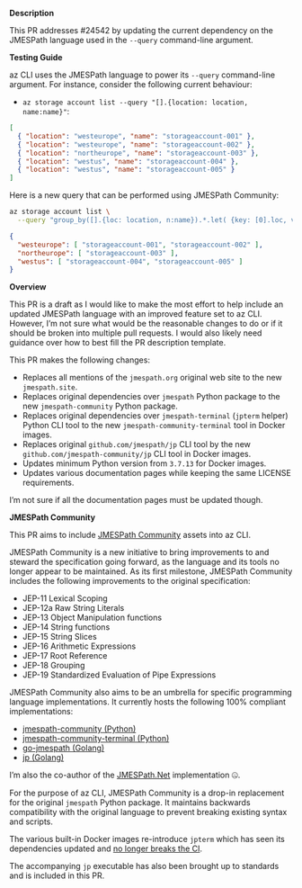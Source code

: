 **Description**

This PR addresses #24542 by updating the current dependency on the JMESPath language used in the `--query` command-line argument.

**Testing Guide**

az CLI uses the JMESPath language to power its `--query` command-line argument.
For instance, consider the following current behaviour:

- `` az storage account list --query "[].{location: location, name:name}" ``: 

```json
[
  { "location": "westeurope", "name": "storageaccount-001" },
  { "location": "westeurope", "name": "storageaccount-002" },
  { "location": "northeurope", "name": "storageaccount-003" },
  { "location": "westus", "name": "storageaccount-004" },
  { "location": "westus", "name": "storageaccount-005" }
]
```

Here is a new query that can be performed using JMESPath Community:

```sh
az storage account list \
  --query "group_by([].{loc: location, n:name}).*.let( {key: [0].loc, values: [*].n}, &{key: key, values: values})|from_items(zip([*].key, [*].values))"
``` 

```json
{
  "westeurope": [ "storageaccount-001", "storageaccount-002" ],
  "northeurope": [ "storageaccount-003" ],
  "westus": [ "storageaccount-004", "storageaccount-005" ]
}
```

**Overview**

This PR is a draft as I would like to make the most effort to help include an updated JMESPath language with an improved feature set to az CLI. However, I’m not sure what would be the reasonable changes to do or if it should be broken into multiple pull requests. I would also likely need guidance over how to best fill the PR description template.

This PR makes the following changes:

- Replaces all mentions of the `jmespath.org` original web site to the new `jmespath.site`.
- Replaces original dependencies over `jmespath` Python package to the new `jmespath-community` Python package.
- Replaces original dependencies over `jmespath-terminal` (`jpterm` helper) Python CLI tool to the new `jmespath-community-terminal` tool in Docker images.
- Replaces original `github.com/jmespath/jp` CLI tool by the new `github.com/jmespath-community/jp` CLI tool in Docker images.
- Updates minimum Python version from `3.7.13` for Docker images.
- Updates various documentation pages while keeping the same LICENSE requirements.

I’m not sure if all the documentation pages must be updated though.

**JMESPath Community**

This PR aims to include [JMESPath Community](https://jmespath.site/main/) assets into az CLI.

JMESPath Community is a new initiative to bring improvements to and steward the specification going forward,
as the language and its tools no longer appear to be maintained. As its first milestone,
JMESPath Community includes the following improvements to the original specification:

- JEP-11 Lexical Scoping
- JEP-12a Raw String Literals
- JEP-13 Object Manipulation functions
- JEP-14 String functions
- JEP-15 String Slices
- JEP-16 Arithmetic Expressions
- JEP-17 Root Reference
- JEP-18 Grouping
- JEP-19 Standardized Evaluation of Pipe Expressions

JMESPath Community also aims to be an umbrella for specific programming language implementations. It currently hosts the following 100% compliant implementations:

- [jmespath-community (Python)](https://pypi.org/project/jmespath-community/)
- [jmespath-community-terminal (Python)](https://pypi.org/project/jmespath-community-terminal/)
- [go-jmespath (Golang)](https://pkg.go.dev/github.com/jmespath-community/go-jmespath)
- [jp (Golang)](https://github.com/jmespath-community/jp)

I’m also the co-author of the [JMESPath.Net](https://jdevillard.github.io/JmesPath.Net/) implementation 🤐.

For the purpose of az CLI, JMESPath Community is a drop-in replacement for the original `jmespath` Python package. It maintains backwards compatibility with the original language to prevent breaking existing syntax and scripts.

The various built-in Docker images re-introduce `jpterm` which has seen its dependencies updated and [no longer breaks the CI](https://github.com/Azure/azure-cli/pull/21206).

The accompanying `jp` executable has also been brought up to standards and is included in this PR.